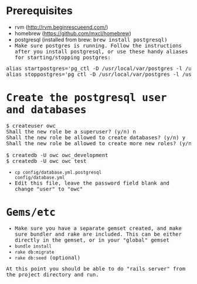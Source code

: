 Prerequisites
=============

* rvm (http://rvm.beginrescueend.com/)
* homebrew (https://github.com/mxcl/homebrew)
* postgresql (installed from brew: <tt>brew install postgresql<tt>)
* Make sure postgres is running. Follow the instructions after you install postgresql, or use these handy aliases for starting/stopping postgres:

<pre>
alias startpostgres='pg_ctl -D /usr/local/var/postgres -l /usr/local/var/log/pg.log start'
alias stoppostgres='pg_ctl -D /usr/local/var/postgres -l /usr/local/var/log/pg.log stop'
</pre>

Create the postgresql user and databases
========================================

<pre>
$ createuser owc
Shall the new role be a superuser? (y/n) n
Shall the new role be allowed to create databases? (y/n) y
Shall the new role be allowed to create more new roles? (y/n) n

$ createdb -U owc owc_development
$ createdb -U owc owc_test
</pre>

* <code>cp config/database.yml.postgresql config/database.yml</code>
* Edit this file, leave the password field blank and change "user" to "owc"

Gems/etc
========

* Make sure you have a separate gemset created, and make sure bundler and rake are included. This can be either directly in the gemset, or in your "global" gemset
* <code>bundle install</code>
* <code>rake db:migrate</code>
* <code>rake db:seed</code> (optional) 

At this point you should be able to do "rails server" from the project directory and run.
